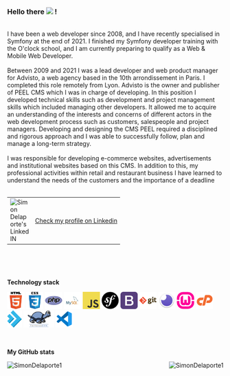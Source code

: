 ### Hello there <img src="https://media.giphy.com/media/hvRJCLFzcasrR4ia7z/giphy.gif" width="25px"> !

<br />
    I have been a web developer since 2008, and I have recently specialised in Symfony at the end of 2021. I finished my Symfony developer training with the O'clock school, and I am currently preparing to qualify as a Web & Mobile Web Developer.<br />
	<br />
    Between 2009 and 2021 I was a lead developer and web product manager for Advisto, a web agency based in the 10th arrondissement in Paris. I completed this role remotely from Lyon. Advisto is the owner and publisher of PEEL CMS which I was in charge of developing. In this position I developed technical skills such as development and project management skills which included managing other developers. It allowed me to acquire an understanding of the interests and concerns of different actors in the web development process such as customers, salespeople and project managers. Developing and designing the CMS PEEL required a disciplined and rigorous approach and I was able to successfully follow, plan and manage a long-term strategy.<br />
	<br />
    I was responsible for developing e-commerce websites, advertisements and institutional websites based on this CMS.
    In addition to this, my professional activities within retail and restaurant business I have learned to understand the needs of the customers and the importance of a deadline
<br />
<br/>

<table>
	<tr>
		<td>
			<a href="https://www.linkedin.com/in/simon-delaporte/" >
				<img align="left" alt="Simon Delaporte's LinkedIN" width="44px" src="https://raw.githubusercontent.com/peterthehan/peterthehan/master/assets/linkedin.svg" />
			</a>
		</td>
		<td>
			<a href="https://www.linkedin.com/in/simon-delaporte/" >
				Check my  profile on Linkedin
			</a>
		</td>
	</tr>
<table>


<br/>
<br/>
<br/>

**Technology stack**

<code><img height="40" src="https://raw.githubusercontent.com/github/explore/80688e429a7d4ef2fca1e82350fe8e3517d3494d/topics/html/html.png"></code>
<code><img height="40" src="https://raw.githubusercontent.com/github/explore/80688e429a7d4ef2fca1e82350fe8e3517d3494d/topics/css/css.png"></code>
<code><img height="40" src="https://raw.githubusercontent.com/github/explore/80688e429a7d4ef2fca1e82350fe8e3517d3494d/topics/php/php.png"></code>
<code><img height="40" src="https://raw.githubusercontent.com/github/explore/80688e429a7d4ef2fca1e82350fe8e3517d3494d/topics/mysql/mysql.png"></code>
<code><img height="40" src="https://raw.githubusercontent.com/github/explore/80688e429a7d4ef2fca1e82350fe8e3517d3494d/topics/javascript/javascript.png"></code>
<code><img height="40" src="https://raw.githubusercontent.com/github/explore/80688e429a7d4ef2fca1e82350fe8e3517d3494d/topics/symfony/symfony.png"></code>
<code><img height="40" src="https://raw.githubusercontent.com/github/explore/80688e429a7d4ef2fca1e82350fe8e3517d3494d/topics/bootstrap/bootstrap.png"></code>
<code><img height="40" src="https://raw.githubusercontent.com/github/explore/80688e429a7d4ef2fca1e82350fe8e3517d3494d/topics/git/git.png"></code>
<code><img height="40" src="https://github.com/SimonDelaporte1/SimonDelaporte1/blob/main/img/Insomnia.jpg"></code>
<code><img height="40" src="https://github.com/SimonDelaporte1/SimonDelaporte1/blob/main/img/WampServer-logo.png"></code>
<code><img height="40" src="https://github.com/SimonDelaporte1/SimonDelaporte1/blob/main/img/cpanel.png"></code>
<code><img height="40" src="https://github.com/SimonDelaporte1/SimonDelaporte1/blob/main/img/directadmin.svg"></code>
<code><img height="40" src="https://github.com/SimonDelaporte1/SimonDelaporte1/blob/main/img/tortoiseSvn.png"></code>
<code><img height="40" src="https://github.com/SimonDelaporte1/SimonDelaporte1/blob/main/img/vscode.png"></code>


<br/>

**My GitHub stats**

<p><img align="left" src="https://github-readme-stats.vercel.app/api/top-langs?username=SimonDelaporte1&show_icons=true&theme=dark" alt="SimonDelaporte1" /> </p>

<p> <img align="right" src="https://github-readme-stats.vercel.app/api?username=SimonDelaporte1&show_icons=true&theme=dark" alt="SimonDelaporte1" /> </p>
